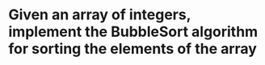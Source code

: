 # Given an array of integers, implement the BubbleSort algorithm for sorting the elements of the array